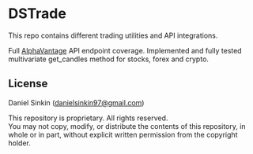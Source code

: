 # DSTrade
This repo contains different trading utilities and API integrations.

Full [AlphaVantage](https://www.alphavantage.co) API endpoint coverage.
Implemented and fully tested multivariate get_candles method for stocks, forex and crypto.

## License
Daniel Sinkin (danielsinkin97@gmail.com)

This repository is proprietary. All rights reserved.  
You may not copy, modify, or distribute the contents of this repository, in whole or in part, without explicit written permission from the copyright holder.